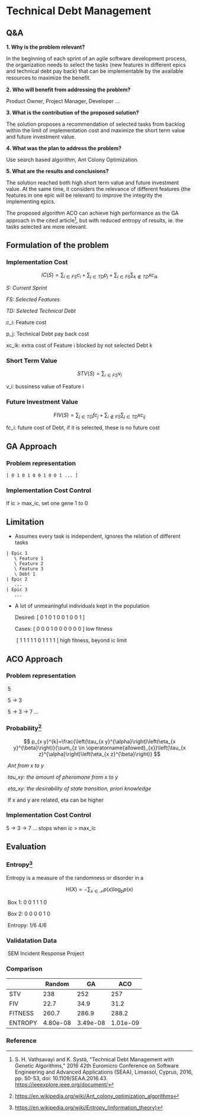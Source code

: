 # Technical Debt Management

## Q&A

**1. Why is the problem relevant?**

In the beginning of each sprint of an agile software development process, the organization needs to select the tasks (new features in different epics and technical debt pay back) that can be implementable by the available resources to maximize the beneﬁt. 



**2. Who will benefit from addressing the problem?**

Product Owner, Project Manager, Developer ...



**3. What is the contribution of the proposed solution?**

The solution proposes a recommendation of selected tasks from backlog within the limit of implementation cost and maximize the short term value and future investment value.



**4. What was the plan to address the problem?**

Use search based algorithm, Ant Colony Optimization.



**5. What are the results and conclusions?**

The solution reached both high short term value and future investment value. At the same time, it considers the relevance of different features (the features in one epic will be relevant) to improve the integrity the implementing epics.

The proposed algorithm ACO can achieve high performance as the GA approach in the cited article[^1], but with reduced entropy of results, ie. the tasks selected are more relevant.



## Formulation of the problem

### Implementation Cost

$$
I C(S)=\sum_{i \in F S} c_{i}+\sum_{j \in T D} p_{j}+\sum_{i \in F S} \sum_{k \notin T D} x c_{i k}
$$

​*S: Current Sprint*

​*FS: Selected Features*

​*TD: Selected Technical Debt*

​c_i: Feature cost

​p_j: Technical Debt pay back cost

​xc_ik: extra cost of Feature i blocked by not selected Debt k



### Short Term Value

$$
S T V(S)=\sum_{i \in F S} v_{i}
$$

​v_i: bussiness value of Feature i



### Future Investment Value

$$
F I V(S)=\sum_{j \in T D} f c_{j}+\sum_{i \notin F S} \sum_{j \in T D} x c_{i j}
$$

​fc_i: future cost of Debt, if it is selected, these is no future cost



## GA Approach

### Problem representation

```
[ 0 1 0 1 0 0 1 0 0 1 ... ]
```

### Implementation Cost Control

If ic > max_ic, set one gene 1 to 0



## Limitation

- Assumes every task is independent, ignores the relation of different tasks

```
| Epic 1
​   \ Feature 1
   \ Feature 2
   \ Feature 3
   \ Debt 1
| Epic 2
   ...
| Epic 3
   ...
```

- A lot of unmeaningful individuals kept in the population

  Desired: [ 0 1 0 1 0 0 1 0 0 1 ]

  Cases:    [ 0 0 0 1 0 0 0 0 0 0 ]    low fitness

  ​                [ 1 1 1 1 1 0 1 1 1 1 ]   high fitness, beyond ic limit



## ACO Approach

### Problem representation

​		5

​		5 -> 3

​		5 -> 3 -> 7 ...

### Probability[^2]

$$
p_{x y}^{k}=\frac{\left(\tau_{x y}^{\alpha}\right)\left(\eta_{x y}^{\beta}\right)}{\sum_{z \in \operatorname{allowed}_{x}}\left(\tau_{x z}^{\alpha}\right)\left(\eta_{x z}^{\beta}\right)}
$$

​		*Ant from x to y*

​		*tau_xy: the amount of pheromone from x to y*

​		*eta_xy: the desirability of state transition, priori knowledge*

​		If x and y are related, eta can be higher

### Implementation Cost Control

  5 -> 3 -> 7 ... stops when ic > max_ic



## Evaluation

### Entropy[^3]

Entropy is a measure of the randomness or disorder in a 

$$
\mathrm{H}(X)=-\sum_{x \in \mathcal{X}} p(x) \log _{b} p(x)
$$

​		Box 1:  0 0        1 1        1 0

​		Box 2:  0 0        0 0        1 0

​		Entropy:		    1/6       4/6



### Validatation Data

​		SEM Incident Response Project


### Comparison

|     | Random | GA                                    | ACO  |
|-----| ------ | ------------------------------------- | ---- |
| STV | 238 | 252 | 257 |
| FIV | 22.7 | 34.9 | 31.2 |
| FITNESS | 260.7 | 286.9 | 288.2 |
| ENTROPY | 4.80e-08 | 3.49e-08 | 1.01e-09 |



### Reference

[^1]: S. H. Vathsavayi and K. Systä, "Technical Debt Management with Genetic Algorithms," 2016 42th Euromicro Conference on Software Engineering and Advanced Applications (SEAA), Limassol, Cyprus, 2016, pp. 50-53, doi: 10.1109/SEAA.2016.43. https://ieeexplore.ieee.org/document/

[^2]: https://en.wikipedia.org/wiki/Ant_colony_optimization_algorithms

[^3]: https://en.wikipedia.org/wiki/Entropy_(information_theory)
